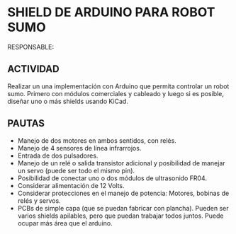 # SHIELD DE ARDUINO PARA ROBOT SUMO #
 
RESPONSABLE:  
 
## ACTIVIDAD ##
Realizar un una implementación con Arduino que permita controlar un robot 
sumo. Primero con módulos comerciales y cableado y luego si es posible, diseñar uno o 
más shields usando KiCad.
 
## PAUTAS ##
  *  Manejo de dos motores en ambos sentidos, con relés. 
  * Manejo de 4 sensores de línea infrarrojos. 
  * Entrada de dos pulsadores. 
  * Manejo de un relé o salida transistor adicional y posibilidad de manejar un servo 
(puede ser todo el mismo pin). 
  * Posibilidad de conectar uno o dos módulos de ultrasonido FR04. 
  * Considerar alimentación de 12 Volts. 
  * Considerar protecciones en el manejo de potencia: Motores, bobinas de relés y 
servos. 
  * PCBs de simple capa (que se puedan fabricar con plancha). Pueden ser varios 
shields apilables, pero que puedan trabajar todos juntos.  Puede ocupar más área
que el arduino. 